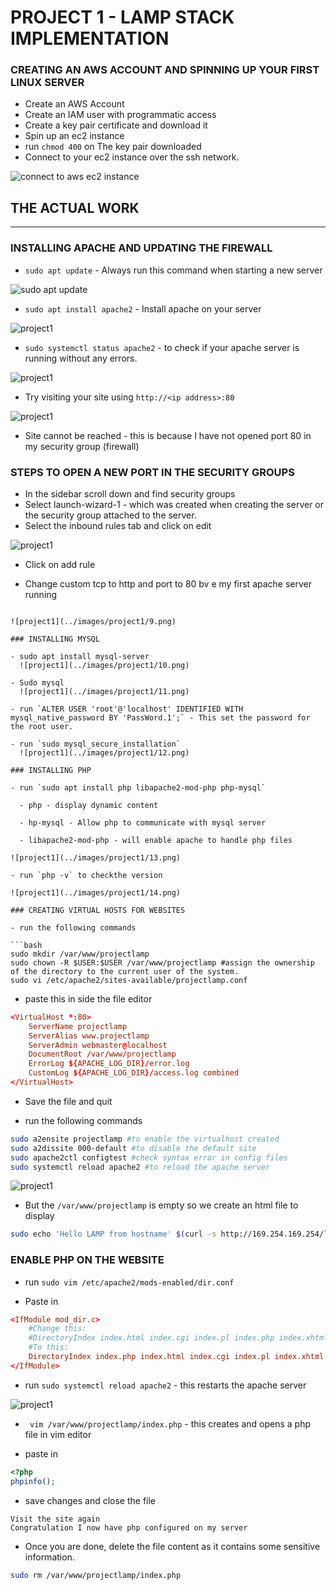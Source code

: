 # PROJECT 1 - LAMP STACK IMPLEMENTATION

### CREATING AN AWS ACCOUNT AND SPINNING UP YOUR FIRST LINUX SERVER

- Create an AWS Account
- Create an IAM user with programmatic access
- Create a key pair certificate and download it
- Spin up an ec2 instance
- run `chmod 400` on The key pair downloaded
- Connect to your ec2 instance over the ssh network.

![connect to aws ec2 instance](../images/project1/1.png)

## THE ACTUAL WORK

---

### INSTALLING APACHE AND UPDATING THE FIREWALL

- `sudo apt update` - Always run this command when starting a new server

![sudo apt update](../images/project1/2.png)

- `sudo apt install apache2` - Install apache on your server

![project1](../images/project1/3.png)

- `sudo systemctl status apache2` - to check if your apache server is running without any errors.

![project1](../images/project1/4.png)

- Try visiting your site using `http://<ip address>:80`

![project1](../images/project1/5.png)

- Site cannot be reached - this is because I have not opened port 80 in my security group (firewall)

### STEPS TO OPEN A NEW PORT IN THE SECURITY GROUPS

- In the sidebar scroll down and find security groups
- Select launch-wizard-1 - which was created when creating the server or the security group attached to the server.
- Select the inbound rules tab and click on edit

![project1](../images/project1/6.png)

- Click on add rule

- Change custom tcp to http and port to 80
  bv e my first apache server running

````

![project1](../images/project1/9.png)

### INSTALLING MYSQL

- sudo apt install mysql-server
  ![project1](../images/project1/10.png)

- Sudo mysql
  ![project1](../images/project1/11.png)

- run `ALTER USER 'root'@'localhost' IDENTIFIED WITH mysql_native_password BY 'PassWord.1';` - This set the password for the root user.

- run `sudo mysql_secure_installation`
  ![project1](../images/project1/12.png)

### INSTALLING PHP

- run `sudo apt install php libapache2-mod-php php-mysql`

  - php - display dynamic content

  - hp-mysql - Allow php to communicate with mysql server

  - libapache2-mod-php - will enable apache to handle php files

![project1](../images/project1/13.png)

- run `php -v` to checkthe version

![project1](../images/project1/14.png)

### CREATING VIRTUAL HOSTS FOR WEBSITES

- run the following commands

```bash
sudo mkdir /var/www/projectlamp
sudo chown -R $USER:$USER /var/www/projectlamp #assign the ownership of the directory to the current user of the system.
sudo vi /etc/apache2/sites-available/projectlamp.conf
````

- paste this in side the file editor

```conf
<VirtualHost *:80>
    ServerName projectlamp
    ServerAlias www.projectlamp
    ServerAdmin webmaster@localhost
    DocumentRoot /var/www/projectlamp
    ErrorLog ${APACHE_LOG_DIR}/error.log
    CustomLog ${APACHE_LOG_DIR}/access.log combined
</VirtualHost>
```

- Save the file and quit

- run the following commands

```bash
sudo a2ensite projectlamp #to enable the virtualhost created
sudo a2dissite 000-default #to disable the default site
sudo apache2ctl configtest #check syntax error in config files
sudo systemctl reload apache2 #to reload the apache server
```

![project1](../images/project1/15.png)

- But the `/var/www/projectlamp` is empty so we create an html file to display

```bash
sudo echo 'Hello LAMP from hostname' $(curl -s http://169.254.169.254/latest/meta-data/public-hostname) 'with public IP' $(curl -s http://169.254.169.254/latest/meta-data/public-ipv4) > /var/www/projectlamp/index.html
```

### ENABLE PHP ON THE WEBSITE

- run `sudo vim /etc/apache2/mods-enabled/dir.conf`

- Paste in

```conf
<IfModule mod_dir.c>
    #Change this:
    #DirectoryIndex index.html index.cgi index.pl index.php index.xhtml index.htm
    #To this:
    DirectoryIndex index.php index.html index.cgi index.pl index.xhtml index.htm
</IfModule>
```

- run `sudo systemctl reload apache2` - this restarts the apache server

![project1](../images/project1/16.png)

- ` vim /var/www/projectlamp/index.php` - this creates and opens a php file in vim editor

- paste in

```php
<?php
phpinfo();
```

- save changes and close the file

```text
Visit the site again
Congratulation I now have php configured on my server
```

- Once you are done, delete the file content as it contains some sensitive information.

```bash
sudo rm /var/www/projectlamp/index.php
```
